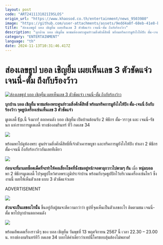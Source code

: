 ```yaml
---
layout: post
code: "ART2411131021I9SLOS"
origin_url: "https://www.khaosod.co.th/entertainment/news_9503980"
image: "https://github.com/user-attachments/assets/9edd4a8f-68eb-41e8-ba0e-0d86dcd9aeb3"
title: "ส่องเลขธูป บอล เชิญยิ้ม เผยเห็นเลข 3 ตัวชัดแจ๋ว เจนนี่-ตั้ม ถึงกับร้องว้าว"
description: "บุกบ้าน บอล เชิญยิ้ม พาชมห้องพระศูนย์รวมสิ่งศักดิ์สิทธิ์ พร้อมทริคการมูยังไงให้ปัง ตั้ม-เจนนี่ ถึงกับร้องว้าว จุดธูปเครื่องเซ่นเห็นเลข 3 ตัวชัดแจ๋ว"
category: "ENTERTAINMENT"
language: "th"
date: 2024-11-13T10:31:46.417Z
---
```


# ส่องเลขธูป บอล เชิญยิ้ม เผยเห็นเลข 3 ตัวชัดแจ๋ว เจนนี่-ตั้ม ถึงกับร้องว้าว

[![ส่องเลขธูป บอล เชิญยิ้ม เผยเห็นเลข 3 ตัวชัดแจ๋ว เจนนี่-ตั้ม ถึงกับร้องว้าว](https://www.khaosod.co.th/wpapp/uploads/2024/11/ปกขาว4คำ-เส้น-27.jpg "ส่องเลขธูป บอล เชิญยิ้ม เผยเห็นเลข 3 ตัวชัดแจ๋ว เจนนี่-ตั้ม ถึงกับร้องว้าว")](https://www.khaosod.co.th/wpapp/uploads/2024/11/ปกขาว4คำ-เส้น-27.jpg)

**บุกบ้าน บอล เชิญยิ้ม พาชมห้องพระศูนย์รวมสิ่งศักดิ์สิทธิ์ พร้อมทริคการมูยังไงให้ปัง ตั้ม-เจนนี่ ถึงกับร้องว้าว จุดธูปเครื่องเซ่นเห็นเลข 3 ตัวชัดแจ๋ว**

มูเตเลดี้ Ep.นี้ จึงมาก! ตลกคนดัง บอล เชิญยิ้ม เปิดบ้านต้อนรับ 2 พิธีกร ตั้ม-วราวุธ และ เจนนี่-รัชนก แห่งรายการมูเตเลดี้ ทางช่องอมรินทร์ ทีวี กดเลข 34

![](https://www.khaosod.co.th/wpapp/uploads/2024/11/บ้านบอล-เชิญยิ้ม-7-696x392.jpg)

พร้อมพาไปดูห้องพระ ศูนย์รวมสิ่งศักดิ์สิทธิ์ที่เจ้าตัวเคารพบูชา และทริคการมูยังไงให้ปัง ทำเอา 2 พิธีกร ตั้ม-เจนนี่ ถึงกับร้องว้าวกันเลยทีเดียว

![](https://www.khaosod.co.th/wpapp/uploads/2024/11/บ้านบอล-เชิญยิ้ม-4-696x392.jpg)

**ก่อนจะที่มาเผยช็อตเด็ดที่จะทำให้คอเสี่ยงโชคที่นั่งชมอยู่หน้าจอตาลุกวาวไปตามๆ กัน** เมื่อ **หนุ่มบอล** พา 2 พิธีกรมูเตเลดี้ ไปจุดธูปไหว้ศาลพระภูมิประจำบ้าน พร้อมกับจุดธูปปักไว้บริเวณเครื่องเซ่นไหว้ ซึ่งงานนี้ เผยให้เห็นตัวเลข แบบ 3 ตัวชัดแจ๋วเลย

ADVERTISEMENT

![](https://www.khaosod.co.th/wpapp/uploads/2024/11/บ้านบอล-เชิญยิ้ม-1-696x392.jpg)

**ส่วนจะเป็นเลขอะไรนั้น** ขึ้นอยู่กับผู้ชมจะตีความกว่าว่า ธูปที่จุดเห็นเป็นตัวเลขอะไร ติดตามชม เจนนี่-ตั้ม พาไปบุกบ้านตลกคนดัง

![](https://www.khaosod.co.th/wpapp/uploads/2024/11/บ้านบอล-เชิญยิ้ม-2-696x392.jpg)



พร้อมอัพเดตเรื่องราวดีๆ ของ บอล เชิญยิ้ม วันพุธที่ 13 พฤศจิกายน 2567 นี้ เวลา 22.30 – 23.00 น. ทางช่องอมรินทร์ทีวี กดเลข 34 บอกได้คำเดียวว่าเทปนี้ใครชอบลุ้นต้องไม่พลาด!